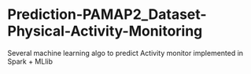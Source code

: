 # Prediction-PAMAP2_Dataset-Physical-Activity-Monitoring
Several machine learning algo to predict Activity monitor implemented in Spark + MLlib 
